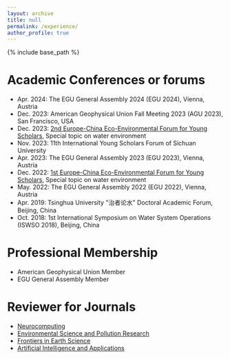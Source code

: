 ```yaml
---
layout: archive
title: null
permalink: /experience/
author_profile: true
---
```

{% include base_path %}
# Academic Conferences or forums
- Apr. 2024: The EGU General Assembly 2024 (EGU 2024), Vienna, Austria
- Dec. 2023: American Geophysical Union Fall Meeting 2023 (AGU 2023), San Francisco, USA
- Dec. 2023: [2nd Europe-China Eco-Environmental Forum for Young Scholars](https://eu-cnees.com/english), Special topic on water environment
- Nov. 2023: 11th International Young Scholars Forum of Sichuan University
- Apr. 2023: The EGU General Assembly 2023 (EGU 2023), Vienna, Austria
- Dec. 2022: [1st Europe-China Eco-Environmental Forum for Young Scholars](https://eu-cnees.com/english), Special topic on water environment
- May. 2022: The EGU General Assembly 2022 (EGU 2022), Vienna, Austria
- Apr. 2019: Tsinghua University "治者论水" Doctoral Academic Forum, Beijing, China
- Oct. 2018: 1st International Symposium on Water System Operations (ISWSO 2018), Beijing, China

# Professional Membership
- American Geophysical Union Member
- EGU General Assembly Member

# Reviewer for Journals
- [Neurocomputing](https://www.journals.elsevier.com/neurocomputing)
- [Environmental Science and Pollution Research](https://www.springer.com/11356)
- [Frontiers in Earth Science](https://www.frontiersin.org/journals/earth-science)
- [Artificial Intelligence and Applications](https://ojs.bonviewpress.com/index.php/AIA/index)

<!-- # Reviewer for Conferences -->


<!-- - Conference paper review: COTA -->



<!-- # Conference organization  -->


<!-- # Internship and project experience -->

